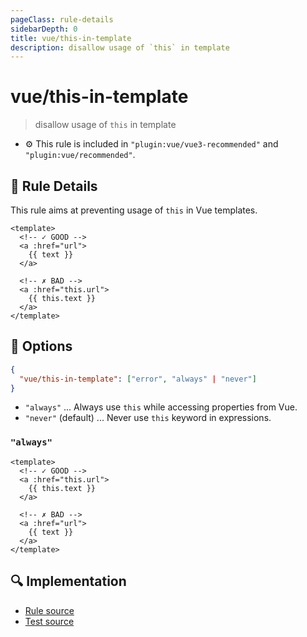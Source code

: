 ```yaml
---
pageClass: rule-details
sidebarDepth: 0
title: vue/this-in-template
description: disallow usage of `this` in template
---
```

# vue/this-in-template
> disallow usage of `this` in template

- :gear: This rule is included in `"plugin:vue/vue3-recommended"` and `"plugin:vue/recommended"`.

## :book: Rule Details

This rule aims at preventing usage of `this` in Vue templates.

<eslint-code-block :rules="{'vue/this-in-template': ['error']}">

```vue
<template>
  <!-- ✓ GOOD -->
  <a :href="url">
    {{ text }}
  </a>
  
  <!-- ✗ BAD -->
  <a :href="this.url">
    {{ this.text }}
  </a>
</template>
```

</eslint-code-block>

## :wrench: Options

```json
{
  "vue/this-in-template": ["error", "always" | "never"]
}
```
- `"always"` ... Always use `this` while accessing properties from Vue.
- `"never"` (default) ... Never use `this` keyword in expressions.

### `"always"`

<eslint-code-block :rules="{'vue/this-in-template': ['error', 'always']}">

```vue
<template>
  <!-- ✓ GOOD -->
  <a :href="this.url">
    {{ this.text }}
  </a>
  
  <!-- ✗ BAD -->
  <a :href="url">
    {{ text }}
  </a>
</template>
```

</eslint-code-block>

## :mag: Implementation

- [Rule source](https://github.com/vuejs/eslint-plugin-vue/blob/master/lib/rules/this-in-template.js)
- [Test source](https://github.com/vuejs/eslint-plugin-vue/blob/master/tests/lib/rules/this-in-template.js)
